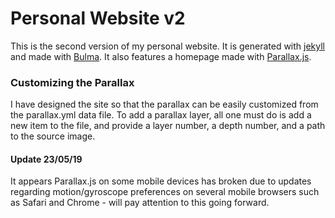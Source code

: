 # Personal Website v2

This is the second version of my personal website. It is generated with [jekyll](https://jekyllrb.com/) and made with [Bulma](https://bulma.io/). It also features a homepage made with [Parallax.js](https://matthew.wagerfield.com/parallax/).

### Customizing the Parallax
 
I have designed the site so that the parallax can be easily customized from the parallax.yml data file.  To add a parallax layer, all one must do is add a new item to the file, and provide a layer number, a depth number, and a path to the source image.

#### Update 23/05/19

It appears Parallax.js on some mobile devices has broken due to updates regarding motion/gyroscope preferences on several mobile browsers such as Safari and Chrome - will pay attention to this going forward.